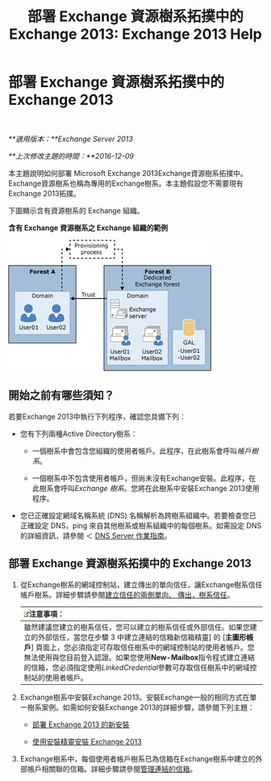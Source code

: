 ﻿---
title: '部署 Exchange 資源樹系拓撲中的 Exchange 2013: Exchange 2013 Help'
TOCTitle: 部署 Exchange 資源樹系拓撲中的 Exchange 2013
ms:assetid: 537a7b2b-d002-40a6-84ae-fd02635f9e23
ms:mtpsurl: https://technet.microsoft.com/zh-tw/library/Aa998031(v=EXCHG.150)
ms:contentKeyID: 51409195
ms.date: 05/21/2018
mtps_version: v=EXCHG.150
ms.translationtype: MT
---

# 部署 Exchange 資源樹系拓撲中的 Exchange 2013

 

_**適用版本：**Exchange Server 2013_

_**上次修改主題的時間：**2016-12-09_

本主題說明如何部署 Microsoft Exchange 2013Exchange資源樹系拓撲中。Exchange資源樹系也稱為專用的Exchange樹系。本主題假設您不需要現有Exchange 2013拓撲。

下圖顯示含有資源樹系的 Exchange 組織。

**含有 Exchange 資源樹系之 Exchange 組織的範例**

![具有資源樹系的複雜 Exchange 組織](images/Aa998031.706725cf-e520-4b89-a275-acd8fb58943a(EXCHG.150).gif "具有資源樹系的複雜 Exchange 組織")

## 開始之前有哪些須知？

若要Exchange 2013中執行下列程序，確認您具備下列：

  - 您有下列兩種Active Directory樹系：
    
      - 一個樹系中會包含您組織的使用者帳戶。此程序，在此樹系會呼叫*帳戶樹系*。
    
      - 一個樹系中不包含使用者帳戶，但尚未沒有Exchange安裝。此程序，在此樹系會呼叫*Exchange 樹系*。您將在此樹系中安裝Exchange 2013使用程序。

  - 您已正確設定網域名稱系統 (DNS) 名稱解析為跨樹系組織中。若要檢查您已正確設定 DNS，ping 來自其他樹系或樹系組織中的每個樹系。如需設定 DNS 的詳細資訊，請參閱 ＜ [DNS Server 作業指南](https://go.microsoft.com/fwlink/p/?linkid=282295)。

## 部署 Exchange 資源樹系拓撲中的 Exchange 2013

1.  從Exchange樹系的網域控制站，建立傳出的單向信任，讓Exchange樹系信任帳戶樹系。詳細步驟請參閱[建立信任的兩側單向、 傳出，樹系信任](https://go.microsoft.com/fwlink/p/?linkid=69130)。
    
    <table>
    <thead>
    <tr class="header">
    <th><img src="images/Bb124558.note(EXCHG.150).gif" title="注意事項" alt="注意事項" />注意事項：</th>
    </tr>
    </thead>
    <tbody>
    <tr class="odd">
    <td>雖然建議您建立的樹系信任，您可以建立的樹系信任或外部信任。如果您建立的外部信任，當您在步驟 3 中建立連結的信箱新信箱精靈] 的 [<strong>主圖形帳戶</strong>] 頁面上，您必須指定可存取信任樹系中的網域控制站的使用者帳戶。您無法使用與您目前登入認證。如果您使用<strong>New-Mailbox</strong>指令程式建立連結的信箱，您必須指定使用<em>LinkedCredential</em>參數可存取信任樹系中的網域控制站的使用者帳戶。</td>
    </tr>
    </tbody>
    </table>


2.  Exchange樹系中安裝Exchange 2013。安裝Exchange一般的相同方式在單一樹系案例。如需如何安裝Exchange 2013的詳細步驟，請參閱下列主題：
    
      - [部署 Exchange 2013 的新安裝](deploy-a-new-installation-of-exchange-2013-exchange-2013-help.md)
    
      - [使用安裝精靈安裝 Exchange 2013](install-exchange-2013-using-the-setup-wizard-exchange-2013-help.md)

3.  Exchange樹系中，每個使用者帳戶樹系已為信箱在Exchange樹系中建立的外部帳戶相關聯的信箱。詳細步驟請參閱[管理連結的信箱](manage-linked-mailboxes-exchange-2013-help.md)。

